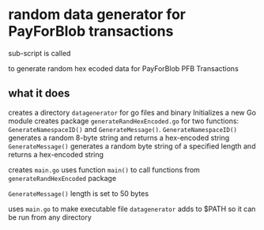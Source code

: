 # random data generator for PayForBlob transactions 
sub-script is called 

to generate random hex ecoded data for PayForBlob PFB Transactions 

## what it does 

creates a directory `datagenerator` for go files and binary 
Initializes a new Go module 
creates package `generateRandHexEncoded.go` for two functions: `GenerateNamespaceID()` and `GenerateMessage()`. 
`GenerateNamespaceID()` generates a random 8-byte string and returns a hex-encoded string
`GenerateMessage()` generates a random byte string of a specified length and returns a hex-encoded string

creates `main.go` uses function `main()` to call functions from `generateRandHexEncoded` package

`GenerateMessage()` length is set to 50 bytes

uses `main.go` to make executable file `datagenerator` 
adds to $PATH so it can be run from any directory 
